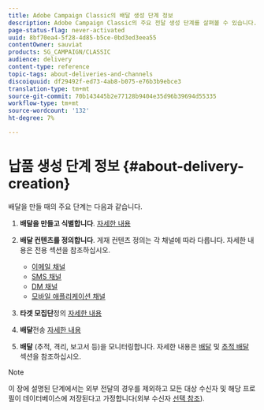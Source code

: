 ```yaml
---
title: Adobe Campaign Classic의 배달 생성 단계 정보
description: Adobe Campaign Classic의 주요 전달 생성 단계를 살펴볼 수 있습니다.
page-status-flag: never-activated
uuid: 8bf70ea4-5f28-4d85-b5ce-0bd3ed3eea55
contentOwner: sauviat
products: SG_CAMPAIGN/CLASSIC
audience: delivery
content-type: reference
topic-tags: about-deliveries-and-channels
discoiquuid: df29492f-ed73-4ab8-b075-e76b3b9ebce3
translation-type: tm+mt
source-git-commit: 70b143445b2e77128b9404e35d96b39694d55335
workflow-type: tm+mt
source-wordcount: '132'
ht-degree: 7%

---
```



# 납품 생성 단계 정보 {#about-delivery-creation}

배달을 만들 때의 주요 단계는 다음과 같습니다.

1. **배달을 만들고 식별합니다**. [자세한 내용](../../delivery/using/steps-create-and-identify-the-delivery.md)

1. **배달 컨텐츠를 정의합니다**. 게재 컨텐츠 정의는 각 채널에 따라 다릅니다. 자세한 내용은 전용 섹션을 참조하십시오.

   * [이메일 채널](../../delivery/using/defining-the-email-content.md)
   * [SMS 채널](../../delivery/using/sms-channel.md#defining-the-sms-content)
   * [DM 채널](../../delivery/using/defining-the-direct-mail-content.md)
   * [모바일 애플리케이션 채널](../../delivery/using/about-mobile-app-channel.md)

1. **타겟 모집단**&#x200B;정의 [자세한 내용](../../delivery/using/steps-defining-the-target-population.md)

1. **배달**&#x200B;전송 [자세한 내용](../../delivery/using/steps-sending-the-delivery.md)

1. **배달** (추적, 격리, 보고서 등)을 모니터링합니다. 자세한 내용은 [배달](../../delivery/using/monitoring-a-delivery.md) 및 [추적 배달](../../delivery/using/about-message-tracking.md) 섹션을 참조하십시오.

>[!NOTE]
>
>이 장에 설명된 단계에서는 외부 전달의 경우를 제외하고 모든 대상 수신자 및 해당 프로필이 데이터베이스에 저장된다고 가정합니다(외부 수신자 [선택 참조](../../delivery/using/steps-defining-the-target-population.md#selecting-external-recipients)).
